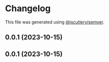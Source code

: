 # Changelog

This file was generated using [@jscutlery/semver](https://github.com/jscutlery/semver).

## 0.0.1 (2023-10-15)

## 0.0.1 (2023-10-15)

